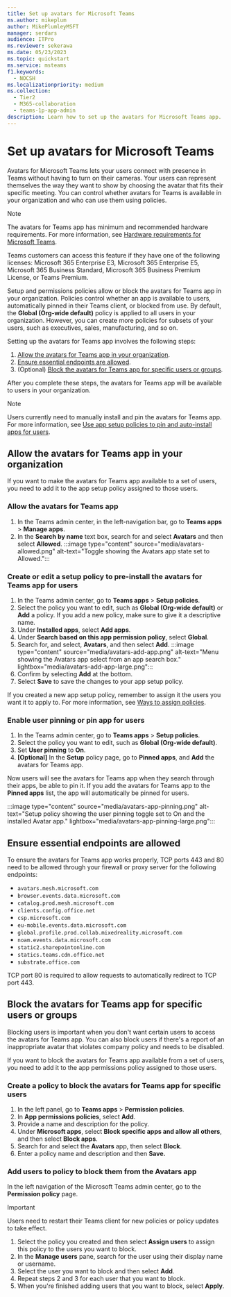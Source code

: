 ```yaml
---
title: Set up avatars for Microsoft Teams 
ms.author: mikeplum
author: MikePlumleyMSFT
manager: serdars
audience: ITPro
ms.reviewer: sekerawa
ms.date: 05/23/2023
ms.topic: quickstart
ms.service: msteams
f1.keywords: 
  - NOCSH
ms.localizationpriority: medium
ms.collection: 
  - Tier2
  - M365-collaboration
  - teams-1p-app-admin
description: Learn how to set up the avatars for Microsoft Teams app.
---
```


# Set up avatars for Microsoft Teams

Avatars for Microsoft Teams lets your users connect with presence in Teams without having to turn on their cameras. Your users can represent themselves the way they want to show by choosing the avatar that fits their specific meeting. You can control whether avatars for Teams is available in your organization and who can use them using policies.

> [!NOTE]
> The avatars for Teams app has minimum and recommended hardware requirements. For more information, see [Hardware requirements for Microsoft Teams](hardware-requirements-for-the-teams-app.md).
>
> Teams customers can access this feature if they have one of the following licenses: Microsoft 365 Enterprise E3, Microsoft 365 Enterprise E5, Microsoft 365 Business Standard, Microsoft 365 Business Premium License, or Teams Premium.

Setup and permissions policies allow or block the avatars for Teams app in your organization. Policies control whether an app is available to users, automatically pinned in their Teams client, or blocked from use. By default, the **Global (Org-wide default)** policy is applied to all users in your organization. However, you can create more policies for subsets of your users, such as executives, sales, manufacturing, and so on.

Setting up the avatars for Teams app involves the following steps:

1. [Allow the avatars for Teams app in your organization](#allow-the-avatars-for-teams-app-in-your-organization).
1. [Ensure essential endpoints are allowed](#ensure-essential-endpoints-are-allowed).
1. (Optional) [Block the avatars for Teams app for specific users or groups](#block-the-avatars-for-teams-app-for-specific-users-or-groups).

After you complete these steps, the avatars for Teams app will be available to users in your organization.

> [!NOTE]
>Users currently need to manually install and pin the avatars for Teams app. For more information, see [Use app setup policies to pin and auto-install apps for users](/microsoftteams/teams-app-setup-policies).

## Allow the avatars for Teams app in your organization

If you want to make the avatars for Teams app available to a set of users, you need to add it to the app setup policy assigned to those users.

### Allow the avatars for Teams app

1. In the Teams admin center, in the left-navigation bar, go to **Teams apps** > **Manage apps**.
1. In the **Search by name** text box, search for and select **Avatars** and then select **Allowed**.
  :::image type="content" source="media/avatars-allowed.png" alt-text="Toggle showing the Avatars app state set to Allowed.":::

### Create or edit a setup policy to pre-install the avatars for Teams app for users

1. In the Teams admin center, go to **Teams apps** > **Setup policies**.
1. Select the policy you want to edit, such as **Global (Org-wide default)** or **Add** a policy. If you add a new policy, make sure to give it a descriptive name.
1. Under **Installed apps**, select **Add apps**.
1. Under **Search based on this app permission policy**, select **Global**.
1. Search for, and select, **Avatars**, and then select **Add**.
  :::image type="content" source="media/avatars-add-app.png" alt-text="Menu showing the Avatars app select from an app search box." lightbox="media/avatars-add-app-large.png":::
1. Confirm by selecting **Add** at the bottom.
1. Select **Save** to save the changes to your app setup policy.

If you created a new app setup policy, remember to assign it the users you want it to apply to. For more information, see [Ways to assign policies](policy-assignment-overview.md#ways-to-assign-policies).

### Enable user pinning or pin app for users

1. In the Teams admin center, go to **Teams apps** > **Setup policies**.
1. Select the policy you want to edit, such as **Global (Org-wide default)**.
1. Set **User pinning** to **On**.
1. **[Optional]** In the **Setup** policy page, go to **Pinned apps**, and **Add** the avatars for Teams app.

Now users will see the avatars for Teams app when they search through their apps, be able to pin it. If you add the avatars for Teams app to the **Pinned apps** list, the app will automatically be pinned for users.

:::image type="content" source="media/avatars-app-pinning.png" alt-text="Setup policy showing the user pinning toggle set to On and the installed Avatar app." lightbox="media/avatars-app-pinning-large.png":::

## Ensure essential endpoints are allowed

To ensure the avatars for Teams app works properly, TCP ports 443 and 80 need to be allowed through your firewall or proxy server for the following endpoints:

- `avatars.mesh.microsoft.com`
- `browser.events.data.microsoft.com`
- `catalog.prod.mesh.microsoft.com`
- `clients.config.office.net`
- `csp.microsoft.com`
- `eu-mobile.events.data.microsoft.com`
- `global.profile.prod.collab.mixedreality.microsoft.com`
- `noam.events.data.microsoft.com`
- `static2.sharepointonline.com`
- `statics.teams.cdn.office.net`
- `substrate.office.com`

TCP port 80 is required to allow requests to automatically redirect to TCP port 443.

## Block the avatars for Teams app for specific users or groups

Blocking users is important when you don't want certain users to access the avatars for Teams app. You can also block users if there's a report of an inappropriate avatar that violates company policy and needs to be disabled.

If you want to block the avatars for Teams app available from a set of users, you need to add it to the app permissions policy assigned to those users.

### Create a policy to block the avatars for Teams app for specific users

1. In the left panel, go to **Teams apps** > **Permission policies**.
1. In **App permissions policies**, select **Add**.
1. Provide a name and description for the policy.
1. Under **Microsoft apps**, select **Block specific apps and allow all others**, and then select **Block apps**.
1. Search for and select the **Avatars** app, then select **Block**.
1. Enter a policy name and description and then **Save.**

### Add users to policy to block them from the Avatars app

In the left navigation of the Microsoft Teams admin center, go to the **Permission policy** page.

> [!IMPORTANT]
> Users need to restart their Teams client for new policies or policy updates to take effect.

1. Select the policy you created and then select **Assign users** to assign this policy to the users you want to block.
1. In the **Manage users** pane, search for the user using their display name or username.
1. Select the user you want to block and then select **Add**.
1. Repeat steps 2 and 3 for each user that you want to block.
1. When you're finished adding users that you want to block, select **Apply**.
